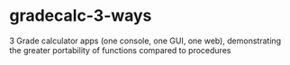 # gradecalc-3-ways
3 Grade calculator apps (one console, one GUI, one web), demonstrating the greater portability of functions compared to procedures
